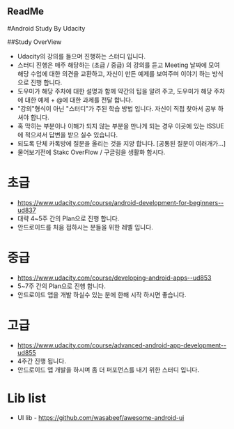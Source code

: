 ## ReadMe
#Android Study By Udacity

##Study OverView
* Udacity의 강의를 들으며 진행하는 스터디 입니다.
* 스터디 진행은 매주 해당하는 (초급 / 중급) 의 강의를 듣고 Meeting 날짜에 모여 해당 수업에 대한 의견을 교환하고, 자신이 만든 예제를 보여주며 이야기 하는 방식으로 진행 합니다.
* 도우미가 해당 주차에 대한 설명과 함께 약간의 팁을 알려 주고, 도우미가 해당 주차에 대한 예제 + @에 대한 과제를 전달 합니다.
* "강의"형식이 아닌 "스터디"가 주된 학습 방법 입니다. 자신이 직접 찾아서 공부 하셔야 합니다.
* 혹 막히는 부분이나 이해가 되지 않는 부분을 만나게 되는 경우 이곳에 있는 ISSUE에 적으셔서 답변을 받으 실수 있습니다.
* 되도록 단체 카톡방에 질문을 올리는 것을 지양 합니다. [공통된 질문이 여러개가...]
* 물어보기전에 Stakc OverFlow / 구글링을 생활화 합시다.


# 초급
* https://www.udacity.com/course/android-development-for-beginners--ud837 
* 대략 4~5주 간의 Plan으로 진행 합니다. 
* 안드로이드를 처음 접하시는 분들을 위한 레벨 입니다.

# 중급
* https://www.udacity.com/course/developing-android-apps--ud853
* 5~7주 간의 Plan으로 진행 합니다.
* 안드로이드 앱을 개발 하실수 있는 분에 한해 시작 하시면 좋습니다.


# 고급
* https://www.udacity.com/course/advanced-android-app-development--ud855
* 4주간 진행 됩니다.
* 안드로이드 앱 개발을 하시며 좀 더 퍼포먼스를 내기 위한 스터디 입니다.




# Lib list
* UI lib - https://github.com/wasabeef/awesome-android-ui




